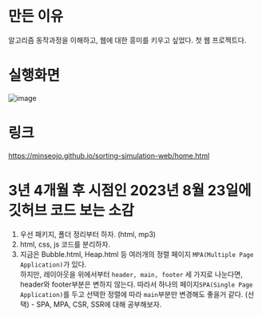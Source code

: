 # 만든 이유
알고리즘 동작과정을 이해하고, 웹에 대한 흥미를 키우고 싶었다. 첫 웹 프로젝트다.

# 실행화면
![image](https://user-images.githubusercontent.com/64322765/124365598-233e2080-dc84-11eb-832c-b335b28a8924.png)

# 링크
https://minseojo.github.io/sorting-simulation-web/home.html

# 3년 4개월 후 시점인 2023년 8월 23일에 깃허브 코드 보는 소감
1. 우선 패키지, 폴더 정리부터 하자. (html, mp3)
2. html, css, js 코드를 분리하자.
3. 지금은 Bubble.html, Heap.html 등 여러개의 정렬 페이지 `MPA(Multiple Page Application)`가 있다. <br>하지만, 레이아웃을 위에서부터 `header, main, footer` 세 가지로 나눈다면, header와 footer부분은 변하지 않는다. 따라서 하나의 페이지`SPA(Single Page Application)`를 두고 선택한 정렬에 따라 `main`부분만 변경해도 좋을거 같다. (선택) - SPA, MPA, CSR, SSR에 대해 공부해보자.
